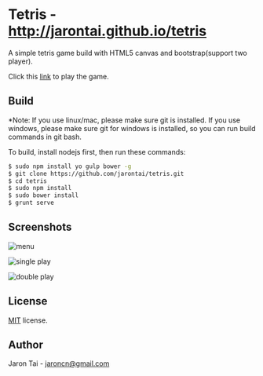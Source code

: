 Tetris - http://jarontai.github.io/tetris
=============

A simple tetris game build with HTML5 canvas and bootstrap(support two player). 

Click this [link](http://jarontai.github.io/tetris) to play the game.


Build
-----
*Note: If you use linux/mac, please make sure git is installed. If you use windows, please make sure git for windows is installed, so you can run build commands in git bash.

To build, install nodejs first, then run these commands:

```bash
$ sudo npm install yo gulp bower -g
$ git clone https://github.com/jarontai/tetris.git
$ cd tetris
$ sudo npm install
$ sudo bower install
$ grunt serve
```

Screenshots
------------
![menu](https://raw.github.com/dbzard/tetris/master/screenshots/menu.jpg)


![single play](https://raw.github.com/dbzard/tetris/master/screenshots/single.jpg)


![double play](https://raw.github.com/dbzard/tetris/master/screenshots/double.jpg)


License
------------
[MIT](http://en.wikipedia.org/wiki/MIT_License) license.


Author
------
Jaron Tai - jaroncn@gmail.com
